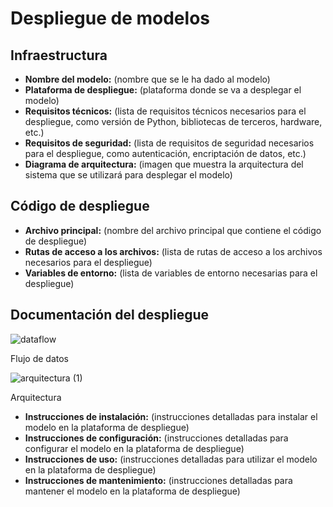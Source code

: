 # Despliegue de modelos

## Infraestructura

- **Nombre del modelo:** (nombre que se le ha dado al modelo)
- **Plataforma de despliegue:** (plataforma donde se va a desplegar el modelo)
- **Requisitos técnicos:** (lista de requisitos técnicos necesarios para el despliegue, como versión de Python, bibliotecas de terceros, hardware, etc.)
- **Requisitos de seguridad:** (lista de requisitos de seguridad necesarios para el despliegue, como autenticación, encriptación de datos, etc.)
- **Diagrama de arquitectura:** (imagen que muestra la arquitectura del sistema que se utilizará para desplegar el modelo)

## Código de despliegue

- **Archivo principal:** (nombre del archivo principal que contiene el código de despliegue)
- **Rutas de acceso a los archivos:** (lista de rutas de acceso a los archivos necesarios para el despliegue)
- **Variables de entorno:** (lista de variables de entorno necesarias para el despliegue)

## Documentación del despliegue

![dataflow](https://github.com/user-attachments/assets/2f14053b-4d55-4ca5-8afd-05d1321add3a)

Flujo de datos


![arquitectura (1)](https://github.com/user-attachments/assets/4565491e-0dc2-4345-948c-c88167d42f16)

Arquitectura

- **Instrucciones de instalación:** (instrucciones detalladas para instalar el modelo en la plataforma de despliegue)
- **Instrucciones de configuración:** (instrucciones detalladas para configurar el modelo en la plataforma de despliegue)
- **Instrucciones de uso:** (instrucciones detalladas para utilizar el modelo en la plataforma de despliegue)
- **Instrucciones de mantenimiento:** (instrucciones detalladas para mantener el modelo en la plataforma de despliegue)

